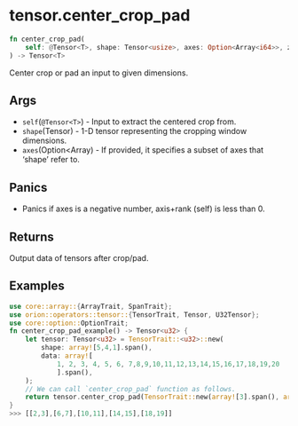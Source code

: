 # tensor.center_crop_pad

```rust
fn center_crop_pad(
    self: @Tensor<T>, shape: Tensor<usize>, axes: Option<Array<i64>>, zero: T
) -> Tensor<T>
```

Center crop or pad an input to given dimensions.

## Args

* `self`(`@Tensor<T>`) - Input to extract the centered crop from.
* `shape`(Tensor<usize>) - 1-D tensor representing the cropping window dimensions.
* `axes`(Option<Array<i64>) - If provided, it specifies a subset of axes that ‘shape’ refer to.

## Panics

* Panics if axes is a negative number, axis+rank (self) is less than 0.

## Returns

Output data of tensors after crop/pad.

## Examples

```rust
use core::array::{ArrayTrait, SpanTrait};
use orion::operators::tensor::{TensorTrait, Tensor, U32Tensor};
use core::option::OptionTrait;
fn center_crop_pad_example() -> Tensor<u32> {
    let tensor: Tensor<u32> = TensorTrait::<u32>::new(
        shape: array![5,4,1].span(), 
        data: array![
            1, 2, 3, 4, 5, 6, 7,8,9,10,11,12,13,14,15,16,17,18,19,20
            ].span(),
    );
    // We can call `center_crop_pad` function as follows.
    return tensor.center_crop_pad(TensorTrait::new(array![3].span(), array![5,2,1].span()), Option::None(()));
}
>>> [[2,3],[6,7],[10,11],[14,15],[18,19]]
```
